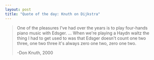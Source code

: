 ```yaml
---
layout: post
title: "Quote of the day: Knuth on Dijkstra"
---
```


>One of the pleasures I've had over the years is to play four-hands piano music
>with Edsger. ... When we're playing a Haydn waltz the thing I had to get used
>to was that Edsger doesn't count one two three, one two three it's always zero
>one two, zero one two.
>
>-Don Knuth, 2000

